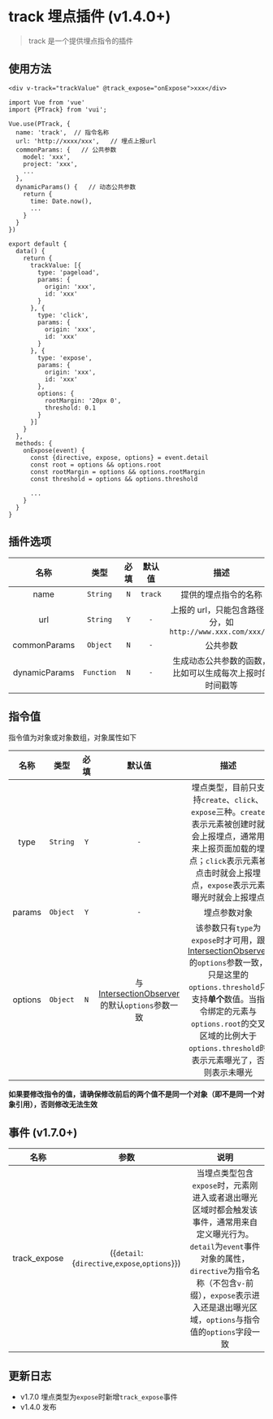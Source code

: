 # track 埋点插件 (v1.4.0+)

> track 是一个提供埋点指令的插件

## 使用方法

```
<div v-track="trackValue" @track_expose="onExpose">xxx</div>
```

```
import Vue from 'vue'
import {PTrack} from 'vui';

Vue.use(PTrack, {
  name: 'track',  // 指令名称
  url: 'http://xxxx/xxx',   // 埋点上报url
  commonParams: {   // 公共参数
    model: 'xxx',
    project: 'xxx',
    ...
  },
  dynamicParams() {   // 动态公共参数
    return {
      time: Date.now(),
      ...
    }
  }
})

export default {
  data() {
    return {
      trackValue: [{
        type: 'pageload',
        params: {
          origin: 'xxx',
          id: 'xxx'
        }
      }, {
        type: 'click',
        params: {
          origin: 'xxx',
          id: 'xxx'
        }
      }, {
        type: 'expose',
        params: {
          origin: 'xxx',
          id: 'xxx'
        },
        options: {
          rootMargin: '20px 0',
          threshold: 0.1
        }
      }]
    }
  },
  methods: {
    onExpose(event) {
      const {directive, expose, options} = event.detail
      const root = options && options.root
      const rootMargin = options && options.rootMargin
      const threshold = options && options.threshold

      ...
    }
  }
}
```

## 插件选项

|     名称      |    类型    | 必填 | 默认值  |                            描述                             |
| :-----------: | :--------: | :--: | :-----: | :---------------------------------------------------------: |
|     name      |  `String`  | `N`  | `track` |                    提供的埋点指令的名称                     |
|      url      |  `String`  | `Y`  |   `-`   | 上报的 url，只能包含路径部分，如`http://www.xxx.com/xxx/xx` |
| commonParams  |  `Object`  | `N`  |   `-`   |                          公共参数                           |
| dynamicParams | `Function` | `N`  |   `-`   |  生成动态公共参数的函数，比如可以生成每次上报时的时间戳等   |

## 指令值

指令值为对象或对象数组，对象属性如下

|  名称   |   类型   | 必填 |                                                                   默认值                                                                    |                                                                                                                                                                 描述                                                                                                                                                                  |
| :-----: | :------: | :--: | :-----------------------------------------------------------------------------------------------------------------------------------------: | :-----------------------------------------------------------------------------------------------------------------------------------------------------------------------------------------------------------------------------------------------------------------------------------------------------------------------------------: |
|  type   | `String` | `Y`  |                                                                     `-`                                                                     |                                                                    埋点类型，目前只支持`create`、`click`、`expose`三种。`create`表示元素被创建时就会上报埋点，通常用来上报页面加载的埋点；`click`表示元素被点击时就会上报埋点，`expose`表示元素曝光时就会上报埋点                                                                     |
| params  | `Object` | `Y`  |                                                                     `-`                                                                     |                                                                                                                                                             埋点参数对象                                                                                                                                                              |
| options | `Object` | `N`  | 与[IntersectionObserver](https://developer.mozilla.org/zh-CN/docs/Web/API/IntersectionObserver/IntersectionObserver)的默认`options`参数一致 | 该参数只有`type`为`expose`时才可用，跟[IntersectionObserver](https://developer.mozilla.org/zh-CN/docs/Web/API/IntersectionObserver/IntersectionObserver)的`options`参数一致，只是这里的`options.threshold`只支持**单个**数值。当指令绑定的元素与`options.root`的交叉区域的比例大于`options.threshold`时表示元素曝光了，否则表示未曝光 |

**如果要修改指令的值，请确保修改前后的两个值不是同一个对象（即不是同一个对象引用），否则修改无法生效**

## 事件 (v1.7.0+)

|     名称     |                     参数                      |                                                                                                                      说明                                                                                                                      |
| :----------: | :-------------------------------------------: | :--------------------------------------------------------------------------------------------------------------------------------------------------------------------------------------------------------------------------------------------: |
| track_expose | ({`detail`:{`directive`,`expose`,`options`}}) | 当埋点类型包含`expose`时，元素刚进入或者退出曝光区域时都会触发该事件，通常用来自定义曝光行为。`detail`为`event`事件对象的属性，`directive`为指令名称（不包含`v-`前缀），`expose`表示进入还是退出曝光区域，`options`与指令值的`options`字段一致 |

## 更新日志

- v1.7.0 埋点类型为`expose`时新增`track_expose`事件
- v1.4.0 发布
